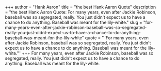 +++
author = "Hank Aaron"
title = "the best Hank Aaron Quote"
description = "the best Hank Aaron Quote: For many years, even after Jackie Robinson, baseball was so segregated, really. You just didn't expect us to have a chance to do anything. Baseball was meant for the lily-white."
slug = "for-many-years-even-after-jackie-robinson-baseball-was-so-segregated-really-you-just-didnt-expect-us-to-have-a-chance-to-do-anything-baseball-was-meant-for-the-lily-white"
quote = '''For many years, even after Jackie Robinson, baseball was so segregated, really. You just didn't expect us to have a chance to do anything. Baseball was meant for the lily-white.'''
+++
For many years, even after Jackie Robinson, baseball was so segregated, really. You just didn't expect us to have a chance to do anything. Baseball was meant for the lily-white.
